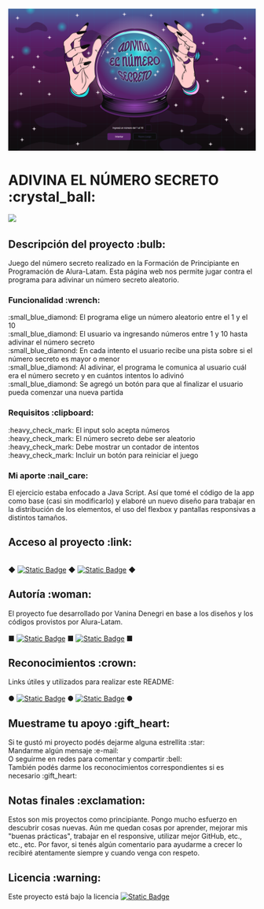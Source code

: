 
<p align="center"><img src="./img/portada.png" alt="vista de la página del juego" width="1000"></p>

<h1>ADIVINA EL NÚMERO SECRETO :crystal_ball:</h1>
<p align="left"><img src="https://img.shields.io/badge/STATUS-EN%20DESAROLLO-green"></p>

<h2>Descripción del proyecto :bulb:</h2>
<p>
Juego del número secreto realizado en la Formación de Principiante en Programación de Alura-Latam. Esta página web nos permite jugar contra el programa para adivinar un número secreto aleatorio.
</p>

<h3>Funcionalidad :wrench:</h3>
<p>
:small_blue_diamond: El programa elige un número aleatorio entre el 1 y el 10
<br>:small_blue_diamond: El usuario va ingresando números entre 1 y 10 hasta adivinar el número secreto
<br>:small_blue_diamond: En cada intento el usuario recibe una pista sobre si el número secreto es mayor o menor
<br>:small_blue_diamond: Al adivinar, el programa le comunica al usuario cuál era el número secreto y en cuántos intentos lo adivinó
<br>:small_blue_diamond: Se agregó un botón para que al finalizar el usuario pueda comenzar una nueva partida

<h3>Requisitos :clipboard:</h3>
<p>
:heavy_check_mark: El input solo acepta números
<br>:heavy_check_mark: El número secreto debe ser aleatorio
<br>:heavy_check_mark: Debe mostrar un contador de intentos
<br>:heavy_check_mark: Incluir un botón para reiniciar el juego
</p>

<h3>Mi aporte :nail_care:</h3>
<p>
El ejercicio estaba enfocado a Java Script. Así que tomé el código de la app como base (casi sin modificarlo) y elaboré un nuevo diseño para trabajar en la distribución de los elementos, el uso del flexbox y pantallas responsivas a distintos tamaños.
</p>

<h2>Acceso al proyecto :link:</h2>
<br>  
    &#9670;
    <a href="https://github.com/VannDennOk/juego-numero-secreto"><img alt="Static Badge" src="https://img.shields.io/badge/GitHub_del_proyecto-indigo"></a>
    &#9670;
    <a href="https://vanndennok.github.io/juego-numero-secreto/"><img alt="Static Badge" src="https://img.shields.io/badge/GitHub_Page-indigo"></a>
    &#9670;
<br>

<h2>Autoría :woman:</h2>
<p>
El proyecto fue desarrollado por Vanina Denegri en base a los diseños y los códigos provistos por Alura-Latam.
<br>
<br>
    &#9632;
    <a href="https://github.com/VannDennOk/"><img alt="Static Badge" src="https://img.shields.io/badge/Mi_perfil_de_GitHub-blue"></a>
    &#9632;
    <a href="https://www.linkedin.com/in/vaninadenegri/"><img alt="Static Badge" src="https://img.shields.io/badge/Mi_perfil_de_LinkedIn-blue"></a>
    &#9632;
</p>

<h2>Reconocimientos :crown:</h2>
<p>
Links útiles y utilizados para realizar este README:
<br>
<br>
    &#9679;
    <a href="https://gist.github.com/rxaviers/7360908"><img alt="Static Badge" src="https://img.shields.io/badge/Lista_de_emojis_para_GitHub-darkslategray"></a>
    &#9679;
    <a href="https://shields.io"><img alt="Static Badge" src="https://img.shields.io/badge/Img Shields-darkslategray"></a>
    &#9679;
</p>

<h2>Muestrame tu apoyo :gift_heart:</h2>
<p> 
Si te gustó mi proyecto podés dejarme alguna estrellita :star:
<br>
Mandarme algún mensaje :e-mail:
<br>
O seguirme en redes para comentar y compartir :bell:
<br>
También podés darme los reconocimientos correspondientes si es necesario :gift_heart:  
</p>

<h2>Notas finales :exclamation:</h2>
<p>Estos son mis proyectos como principiante. Pongo mucho esfuerzo en descubrir cosas nuevas. Aún me quedan cosas por aprender, mejorar mis "buenas prácticas", trabajar en el responsive, utilizar mejor GitHub, etc., etc., etc. Por favor, si tenés algún comentario para ayudarme a crecer lo recibiré atentamente siempre y cuando venga con respeto.</p>

<h2>Licencia :warning:</h2>
<p>Este proyecto está bajo la licencia <a href="https://opensource.org/license/MIT"><img alt="Static Badge" src="https://img.shields.io/badge/MIT-red"></a></p>